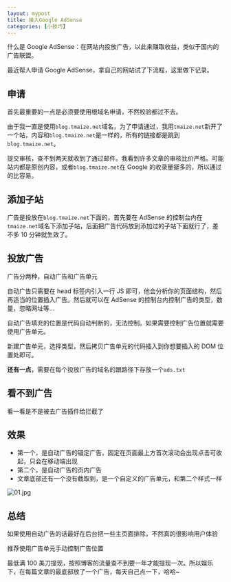 ```yaml
---
layout: mypost
title: 接入Google AdSense
categories: [小技巧]
---
```


什么是 Google AdSense：在网站内投放广告，以此来赚取收益，类似于国内的广告联盟。

最近帮人申请 Google AdSense，拿自己的网站试了下流程，这里做下记录。

## 申请

首先最重要的一点是必须要使用根域名申请，不然校验都过不去。

由于我一直是使用`blog.tmaize.net`域名，为了申请通过，我用`tmaize.net`新开了一个站，内容和`blog.tmaize.net`是一样的，所有的链接都是跳到`blog.tmaize.net`。

提交审核，查不到两天就收到了通过邮件。我看到许多文章的审核比价严格。可能站内都是原创内容，或者`blog.tmaize.net`在 Google 的收录量挺多的，所以通过的比容易。

## 添加子站

广告是投放在`blog.tmaize.net`下面的，首先要在 AdSense 的控制台内在`tmaize.net`域名下添加子站，后面把广告代码放到添加过的子站下面就行了，差不多 10 分钟就生效了。

## 投放广告

广告分两种，自动广告和广告单元

自动广告只需要在 head 标签内引入一行 JS 即可，他会分析你的页面结构，然后再适当的位置插入广告。然后就可以在 AdSense 的控制台内控制广告的类型，数量，忽略网址等...

自动广告填充的位置是代码自动判断的，无法控制。如果需要控制广告位置就需要使用广告单元。

新建广告单元，选择类型，然后拷贝广告单元的代码插入到你想要插入的 DOM 位置处即可。

**还有一点**，需要在每个投放广告的域名的跟路径下存放一个`ads.txt`

## 看不到广告

看一看是不是被去广告插件给拦截了

## 效果

- 第一个，是自动广告的锚定广告，固定在页面最上方首次滚动会出现点击可收起，只会在移动端出现
- 第二个，是自动广告的页内广告
- 文章底部还有一个没有截取到，是一个自定义的广告单元，和第二个样式一样

![01.jpg](01.jpg)

## 总结

如果使用自动广告的话最好在后台把一些主页面排除，不然真的很影响用户体验

推荐使用广告单元手动控制广告位置

最低满 100 美刀提现，按照博客的流量查不到要一年才能提现一次。所以娱乐下，在每篇文章的最底部放了一个广告，每天自己点一下，哈哈~
